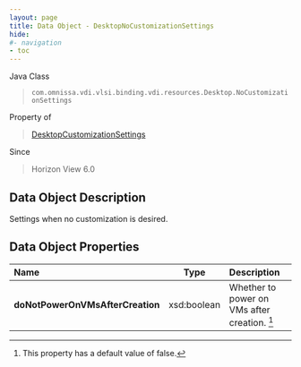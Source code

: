 ```yaml
---
layout: page
title: Data Object - DesktopNoCustomizationSettings
hide:
#- navigation
- toc
---
```






Java Class
> `com.omnissa.vdi.vlsi.binding.vdi.resources.Desktop.NoCustomizationSettings`

Property of
> [DesktopCustomizationSettings](vdi.resources.Desktop.CustomizationSettings.md#field_detail)

Since
> Horizon View 6.0


## Data Object Description

Settings when no customization is desired.

## Data Object Properties

 Name | Type | Description
:---|:---:|:---
**doNotPowerOnVMsAfterCreation**|  xsd:boolean|  Whether to power on VMs after creation. [^5]
 


 


[^5]: This property has a default value of false.